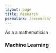 ```yaml
---
layout: page
title: Research
permalink: /research/
---
```


As a a mathematician

### Machine Learning
